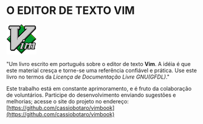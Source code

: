
# O EDITOR DE TEXTO VIM


![Logo Vim](vimlogo.png "logo vim")

"Um livro escrito em português sobre o editor de texto **Vim**. A idéia é que este material cresça e torne-se uma referência confiável e prática. Use este livro no termos da *Licença de Documentação Livre GNU(GFDL)*."

Este trabalho está em constante aprimoramento, e é fruto da colaboração de voluntários. Participe do desenvolvimento enviando sugestões e melhorias; acesse o site do projeto no endereço: [https://github.com/cassiobotaro/vimbook](https://github.com/cassiobotaro/vimbook)
